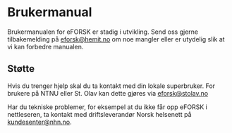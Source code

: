 # Brukermanual

Brukermanualen for eFORSK er stadig i utvikling. Send oss gjerne tilbakemelding på <a href="mailto:eforsk@hemit.no">eforsk@hemit.no</a> om noe mangler eller er utydelig slik at vi kan forbedre manualen.

## Støtte

Hvis du trenger hjelp skal du ta kontakt med din lokale superbruker. For brukere på NTNU eller St. Olav kan dette gjøres via <a href="mailto:eforsk@stolav.no">eforsk@stolav.no</a> 

Har du tekniske problemer, for eksempel at du ikke får opp eFORSK i nettleseren, ta kontakt med driftsleverandør Norsk helsenett på kundesenter@nhn.no.
